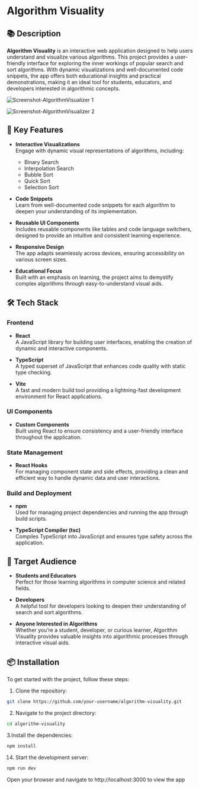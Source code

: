 # Algorithm Visuality

## 📚 Description

**Algorithm Visuality** is an interactive web application designed to help users understand and visualize various algorithms. This project provides a user-friendly interface for exploring the inner workings of popular search and sort algorithms. With dynamic visualizations and well-documented code snippets, the app offers both educational insights and practical demonstrations, making it an ideal tool for students, educators, and developers interested in algorithmic concepts.

![Screenshot-AlgorithmVisualizer 1](https://github.com/user-attachments/assets/1e2573f0-e80c-437c-a36d-2d2dadd6e153)

![Screenshot-AlgorithmVisualizer 2](https://github.com/user-attachments/assets/6651b06f-3d13-457e-b934-bcc202a75901)


## 🚀 Key Features

- **Interactive Visualizations**  
  Engage with dynamic visual representations of algorithms, including:
  - Binary Search
  - Interpolation Search
  - Bubble Sort
  - Quick Sort
  - Selection Sort

- **Code Snippets**  
  Learn from well-documented code snippets for each algorithm to deepen your understanding of its implementation.

- **Reusable UI Components**  
  Includes reusable components like tables and code language switchers, designed to provide an intuitive and consistent learning experience.

- **Responsive Design**  
  The app adapts seamlessly across devices, ensuring accessibility on various screen sizes.

- **Educational Focus**  
  Built with an emphasis on learning, the project aims to demystify complex algorithms through easy-to-understand visual aids.

## 🛠️ Tech Stack

### Frontend

- **React**  
  A JavaScript library for building user interfaces, enabling the creation of dynamic and interactive components.

- **TypeScript**  
  A typed superset of JavaScript that enhances code quality with static type checking.

- **Vite**  
  A fast and modern build tool providing a lightning-fast development environment for React applications.

### UI Components

- **Custom Components**  
  Built using React to ensure consistency and a user-friendly interface throughout the application.

### State Management

- **React Hooks**  
  For managing component state and side effects, providing a clean and efficient way to handle dynamic data and user interactions.

### Build and Deployment

- **npm**  
  Used for managing project dependencies and running the app through build scripts.
  
- **TypeScript Compiler (tsc)**  
  Compiles TypeScript into JavaScript and ensures type safety across the application.

## 🎯 Target Audience

- **Students and Educators**  
  Perfect for those learning algorithms in computer science and related fields.

- **Developers**  
  A helpful tool for developers looking to deepen their understanding of search and sort algorithms.

- **Anyone Interested in Algorithms**  
  Whether you’re a student, developer, or curious learner, Algorithm Visuality provides valuable insights into algorithmic processes through interactive visual aids.

## 📦 Installation

To get started with the project, follow these steps:
1. Clone the repository:

```bash
git clone https://github.com/your-username/algorithm-visuality.git
```

2. Navigate to the project directory:

```bash
cd algorithm-visuality
```

3.Install the dependencies:

```bash
npm install
```

14. Start the development server:

```bash
npm run dev
```

Open your browser and navigate to http://localhost:3000 to view the app
